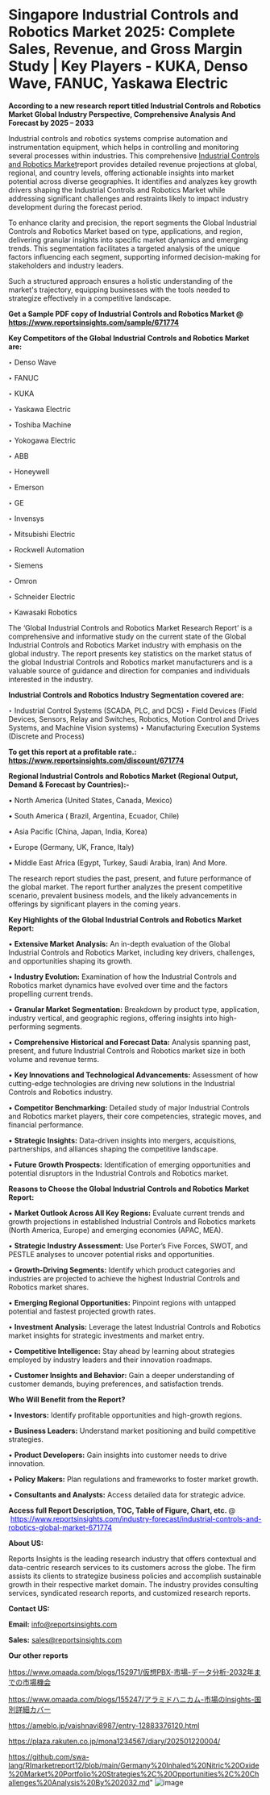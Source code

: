 # Singapore Industrial Controls and Robotics Market 2025: Complete Sales, Revenue, and Gross Margin Study | Key Players - KUKA, Denso Wave, FANUC, Yaskawa Electric

<strong>According to a new research report titled Industrial Controls and Robotics Market Global Industry Perspective, Comprehensive Analysis And Forecast by 2025 – 2033</strong>

Industrial controls and robotics systems comprise automation and instrumentation equipment, which helps in controlling and monitoring several processes within industries. This comprehensive <a href=https://www.reportsinsights.com/sample/671774>Industrial Controls and Robotics Market</a>report provides detailed revenue projections at global, regional, and country levels, offering actionable insights into market potential across diverse geographies. It identifies and analyzes key growth drivers shaping the Industrial Controls and Robotics Market while addressing significant challenges and restraints likely to impact industry development during the forecast period.

To enhance clarity and precision, the report segments the Global Industrial Controls and Robotics Market based on type, applications, and region, delivering granular insights into specific market dynamics and emerging trends. This segmentation facilitates a targeted analysis of the unique factors influencing each segment, supporting informed decision-making for stakeholders and industry leaders.

Such a structured approach ensures a holistic understanding of the market's trajectory, equipping businesses with the tools needed to strategize effectively in a competitive landscape.

<strong>Get a Sample PDF copy of Industrial Controls and Robotics Market </strong><strong>@<a href=https://www.reportsinsights.com/sample/671774 style=color:#0000ff;> https://www.reportsinsights.com/sample/671774</a></strong></font>

<strong>Key Competitors of the Global Industrial Controls and Robotics Market are:</strong>

‣ Denso Wave

‣ FANUC

‣ KUKA

‣ Yaskawa Electric

‣ Toshiba Machine

‣ Yokogawa Electric

‣ ABB

‣ Honeywell

‣ Emerson

‣ GE

‣ Invensys

‣ Mitsubishi Electric

‣ Rockwell Automation

‣ Siemens

‣ Omron

‣ Schneider Electric

‣ Kawasaki Robotics

The ‘Global Industrial Controls and Robotics Market Research Report’ is a comprehensive and informative study on the current state of the Global Industrial Controls and Robotics Market industry with emphasis on the global industry. The report presents key statistics on the market status of the global Industrial Controls and Robotics market manufacturers and is a valuable source of guidance and direction for companies and individuals interested in the industry.

<strong>Industrial Controls and Robotics Industry Segmentation covered are:</strong>

‣ Industrial Control Systems (SCADA, PLC, and DCS)
‣ Field Devices (Field Devices, Sensors, Relay and Switches, Robotics, Motion Control and Drives Systems, and Machine Vision systems)
‣ Manufacturing Execution Systems (Discrete and Process)

<strong>To get this report at a profitable rate.: <a href=https://www.reportsinsights.com/discount/671774 style=color:#0000ff;>https://www.reportsinsights.com/discount/671774</a></strong></font>

<strong>Regional Industrial Controls and Robotics Market (Regional Output, Demand &amp; Forecast by Countries):-</strong>

• North America (United States, Canada, Mexico)

• South America ( Brazil, Argentina, Ecuador, Chile)

• Asia Pacific (China, Japan, India, Korea)

• Europe (Germany, UK, France, Italy)

• Middle East Africa (Egypt, Turkey, Saudi Arabia, Iran) And More.

The research report studies the past, present, and future performance of the global market. The report further analyzes the present competitive scenario, prevalent business models, and the likely advancements in offerings by significant players in the coming years.

<strong>Key Highlights of the Global Industrial Controls and Robotics Market Report:</strong>

• <strong>Extensive Market Analysis:</strong> An in-depth evaluation of the Global Industrial Controls and Robotics Market, including key drivers, challenges, and opportunities shaping its growth.

• <strong>Industry Evolution:</strong> Examination of how the Industrial Controls and Robotics market dynamics have evolved over time and the factors propelling current trends.

• <strong>Granular Market Segmentation:</strong> Breakdown by product type, application, industry vertical, and geographic regions, offering insights into high-performing segments.

• <strong>Comprehensive Historical and Forecast Data:</strong> Analysis spanning past, present, and future Industrial Controls and Robotics market size in both volume and revenue terms.

• <strong>Key Innovations and Technological Advancements:</strong> Assessment of how cutting-edge technologies are driving new solutions in the Industrial Controls and Robotics industry.

• <strong>Competitor Benchmarking:</strong> Detailed study of major Industrial Controls and Robotics market players, their core competencies, strategic moves, and financial performance.

• <strong>Strategic Insights:</strong> Data-driven insights into mergers, acquisitions, partnerships, and alliances shaping the competitive landscape.

• <strong>Future Growth Prospects:</strong> Identification of emerging opportunities and potential disruptors in the Industrial Controls and Robotics market.

<strong>Reasons to Choose the Global Industrial Controls and Robotics Market Report:</strong>

• <strong>Market Outlook Across All Key Regions:</strong> Evaluate current trends and growth projections in established Industrial Controls and Robotics markets (North America, Europe) and emerging economies (APAC, MEA).

• <strong>Strategic Industry Assessment:</strong> Use Porter’s Five Forces, SWOT, and PESTLE analyses to uncover potential risks and opportunities.

• <strong>Growth-Driving Segments:</strong> Identify which product categories and industries are projected to achieve the highest Industrial Controls and Robotics market shares.

• <strong>Emerging Regional Opportunities:</strong> Pinpoint regions with untapped potential and fastest projected growth rates.

• <strong>Investment Analysis:</strong> Leverage the latest Industrial Controls and Robotics market insights for strategic investments and market entry.

• <strong>Competitive Intelligence:</strong> Stay ahead by learning about strategies employed by industry leaders and their innovation roadmaps.

• <strong>Customer Insights and Behavior:</strong> Gain a deeper understanding of customer demands, buying preferences, and satisfaction trends.

<strong>Who Will Benefit from the Report?</strong>

• <strong>Investors:</strong> Identify profitable opportunities and high-growth regions.

• <strong>Business Leaders:</strong> Understand market positioning and build competitive strategies.

• <strong>Product Developers:</strong> Gain insights into customer needs to drive innovation.

• <strong>Policy Makers:</strong> Plan regulations and frameworks to foster market growth.

• <strong>Consultants and Analysts:</strong> Access detailed data for strategic advice.
</ul>
<strong>Access full Report Description, TOC, Table of Figure, Chart, etc. </strong>@  <a href=https://www.reportsinsights.com/industry-forecast/industrial-controls-and-robotics-global-market-671774 style=color:#0000ff;>https://www.reportsinsights.com/industry-forecast/industrial-controls-and-robotics-global-market-671774</a></font>

<strong><strong>About US</strong>:</strong>

Reports Insights is the leading research industry that offers contextual and data-centric research services to its customers across the globe. The firm assists its clients to strategize business policies and accomplish sustainable growth in their respective market domain. The industry provides consulting services, syndicated research reports, and customized research reports.

<strong>Contact US:</strong>

<p class=""""><b>Email:</b> <a href=mailto:info@reportsinsights.com>info@reportsinsights.com</a></p>
<p class=""""><b>Sales:</b> <a href=mailto:sales@reportsinsights.com>sales@reportsinsights.com</a></p>

<strong>Our other reports</strong>

<a href=https://www.omaada.com/blogs/152971/仮想PBX-市場-データ分析-2032年までの市場機会>https://www.omaada.com/blogs/152971/仮想PBX-市場-データ分析-2032年までの市場機会</a>

<a href=https://www.omaada.com/blogs/155247/アラミドハニカム-市場のInsights-国別詳細カバー>https://www.omaada.com/blogs/155247/アラミドハニカム-市場のInsights-国別詳細カバー</a>

<a href=https://ameblo.jp/vaishnavi8987/entry-12883376120.html>https://ameblo.jp/vaishnavi8987/entry-12883376120.html</a>

<a href=https://plaza.rakuten.co.jp/mona1234567/diary/202501220004/>https://plaza.rakuten.co.jp/mona1234567/diary/202501220004/</a>

<a href=https://github.com/swa-lang/RImarketreport12/blob/main/Germany%20Inhaled%20Nitric%20Oxide%20Market%20Portfolio%20Strategies%2C%20Opportunities%2C%20Challenges%20Analysis%20By%202032.md>https://github.com/swa-lang/RImarketreport12/blob/main/Germany%20Inhaled%20Nitric%20Oxide%20Market%20Portfolio%20Strategies%2C%20Opportunities%2C%20Challenges%20Analysis%20By%202032.md</a>"
![image](https://github.com/user-attachments/assets/94de70fa-61a5-41b7-9f7a-53c33e336999)
